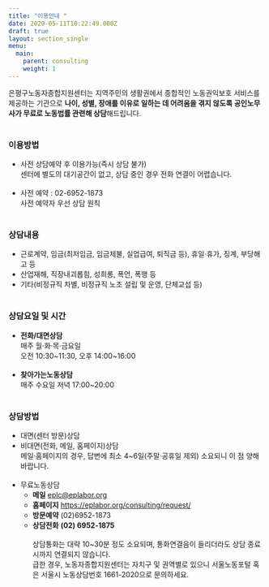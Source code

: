 ```yaml
---
title: "이용안내 "
date: 2020-05-11T10:22:49.000Z
draft: true
layout: section_single
menu:
  main:
    parent: consulting
    weight: 1
---
```

은평구노동자종합지원센터는 지역주민의 생활권에서 종합적인 노동권익보호 서비스를 제공하는 기관으로 **나이, 성별, 장애를 이유로 일하는 데 어려움을 겪지 않도록 공인노무사가 무료로 노동법률 관련해 상담**해드립니다.<br><br>

### 이용방법

* 사전 상담예약 후 이용가능(즉시 상담 불가) 
  <br>센터에 별도의 대기공간이 없고, 상담 중인 경우 전화 연결이 어렵습니다. <br><br>
* 사전 예약 : 02-6952-1873   <br>사전 예약자 우선 상담 원칙<br><br>

### 상담내용

* 근로계약, 임금(최저임금, 임금체불, 실업급여, 퇴직금 등), 휴일‧휴가, 징계, 부당해고 등
* 산업재해, 직장내괴롭힘, 성희롱, 폭언, 폭행 등
* 기타(비정규직 차별, 비정규직 노조 설립 및 운영, 단체교섭 등)<br><br>

### 상담요일 및 시간

* **전화/대면상담** <br>매주 월·화·목·금요일 <br>오전 10:30\~11:30, 오후 14:00\~16:00<br><br>
* **찾아가는노동상담** <br>매주 수요일 저녁 17:00~20:00<br><br>

### 상담방법

* 대면(센터 방문)상담
* 비대면(전화, 메일, 홈페이지)상담  <br>메일·홈페이지의 경우, 답변에 최소 4~6일(주말·공휴일 제외) 소요되니 이 점 양해 바랍니다. <br><br>
* 무료노동상담
  - **메일** eplc@eplabor.org
  - **홈페이지** <https://eplabor.org/consulting/request/>
  - **방문예약** (02)6952-1873
  - **상담전화** **(02) 6952-1875** <br><br>
  상담통화는 대략 10~30분 정도 소요되며, 통화연결음이 들리더라도 상담 종료시까지 연결되지 않습니다. <br>급한 경우, 노동자종합지원센터는 자치구 및 권역별로 있으니 서울노동포털 혹은 서울시 노동상담번호 1661-2020으로 문의하세요. <br><br><br>